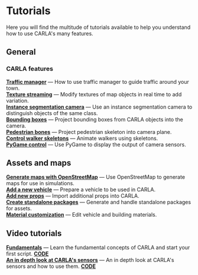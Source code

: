 # Tutorials

Here you will find the multitude of tutorials available to help you understand how to use CARLA's many features. 

## General

### CARLA features

[__Traffic manager__](tuto_G_traffic_manager.md) — How to use traffic manager to guide traffic around your town.    
[__Texture streaming__](tuto_G_texture_streaming.md) — Modify textures of map objects in real time to add variation.  
[__Instance segmentation camera__](tuto_G_instance_segmentation_sensor.md) — Use an instance segmentation camera to distinguish objects of the same class.  
[__Bounding boxes__](tuto_G_bounding_boxes.md) — Project bounding boxes from CARLA objects into the camera.  
[__Pedestrian bones__](tuto_G_pedestrian_bones.md) — Project pedestrian skeleton into camera plane.  
[__Control walker skeletons__](tuto_G_control_walker_skeletons.md) — Animate walkers using skeletons.  
[__PyGame control__](tuto_G_pygame.md) — Use PyGame to display the output of camera sensors. 

## Assets and maps

[__Generate maps with OpenStreetMap__](tuto_G_openstreetmap.md) — Use OpenStreetMap to generate maps for use in simulations.  
[__Add a new vehicle__](tuto_content_authoring_vehicles.md) — Prepare a vehicle to be used in CARLA.  
[__Add new props__](tuto_A_add_props.md) — Import additional props into CARLA.  
[__Create standalone packages__](tuto_A_create_standalone.md) — Generate and handle standalone packages for assets.  
[__Material customization__](tuto_A_material_customization.md) — Edit vehicle and building materials.  

<!-- ## Developers -->

<!-- [__How to upgrade content__](tuto_D_contribute_assets.md) — Add new content to CARLA.   -->
<!-- [__Create a sensor__](tuto_D_create_sensor.md) — Develop a new sensor to be used in CARLA.     -->
<!-- [__Create semantic tags__](tuto_D_create_semantic_tags.md) — Define customized tags for semantic segmentation.   -->
<!-- [__Customize vehicle suspension__](tuto_D_customize_vehicle_suspension.md) — Modify the suspension system of a vehicle.   -->
<!-- [__Generate detailed colliders__](tuto_D_generate_colliders.md) — Create detailed colliders for vehicles.   -->
<!-- [__Make a release__](tuto_D_make_release.md) — How to make a release of CARLA -->

## Video tutorials

[__Fundamentals__](https://www.youtube.com/watch?v=pONr1R1dy88) — Learn the fundamental concepts of CARLA and start your first script. [__CODE__](https://carla-releases.s3.eu-west-3.amazonaws.com/Docs/Fundamentals.ipynb)  
[__An in depth look at CARLA's sensors__](https://www.youtube.com/watch?v=om8klsBj4rc) — An in depth look at CARLA's sensors and how to use them. [__CODE__](https://carla-releases.s3.eu-west-3.amazonaws.com/Docs/Sensors_code.zip)
